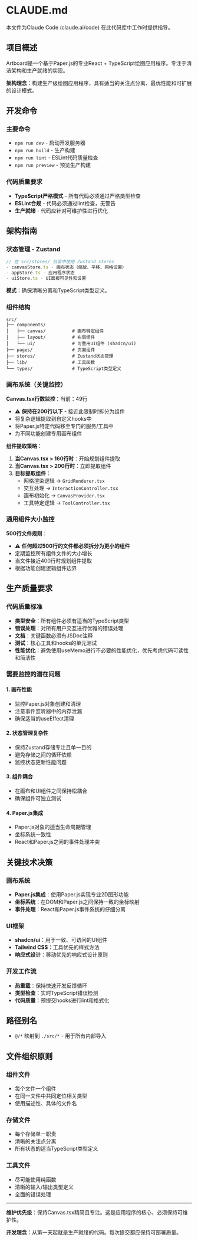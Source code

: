 # CLAUDE.md

本文件为Claude Code (claude.ai/code) 在此代码库中工作时提供指导。

## 项目概述

Artboard是一个基于Paper.js的专业React + TypeScript绘图应用程序。专注于清洁架构和生产就绪的实现。


**架构理念**：构建生产级绘图应用程序，具有适当的关注点分离、最优性能和可扩展的设计模式。

## 开发命令

### 主要命令
- `npm run dev` - 启动开发服务器
- `npm run build` - 生产构建
- `npm run lint` - ESLint代码质量检查
- `npm run preview` - 预览生产构建

### 代码质量要求
- **TypeScript严格模式** - 所有代码必须通过严格类型检查
- **ESLint合规** - 代码必须通过lint检查，无警告
- **生产就绪** - 代码应针对可维护性进行优化

## 架构指南

### 状态管理 - Zustand
```typescript
// 在 src/stores/ 目录中使用 Zustand stores
- canvasStore.ts - 画布状态（缩放、平移、网格设置）
- appStore.ts - 应用程序状态
- uiStore.ts - UI面板可见性和设置
```

**模式**：确保清晰分离和TypeScript类型定义。

### 组件结构
```
src/
├── components/
│   ├── canvas/          # 画布特定组件
│   ├── layout/          # 布局组件
│   └── ui/              # 可重用UI组件 (shadcn/ui)
├── pages/               # 页面组件
├── stores/              # Zustand状态管理
├── lib/                 # 工具函数
└── types/               # TypeScript类型定义
```

### 画布系统（关键监控）

**Canvas.tsx行数监控**：当前：49行
- ⚠️ **保持在200行以下** - 接近此限制时拆分为组件
- 将复杂逻辑提取到自定义hooks中
- 将Paper.js特定代码移至专门的服务/工具中
- 为不同功能创建专用画布组件

**组件提取策略**：
1. **当Canvas.tsx > 160行时**：开始规划组件提取
2. **当Canvas.tsx > 200行时**：立即提取组件
3. **目标提取组件**：
   - 网格渲染逻辑 → `GridRenderer.tsx`
   - 交互处理 → `InteractionController.tsx`
   - 画布初始化 → `CanvasProvider.tsx`
   - 工具特定逻辑 → `ToolController.tsx`

### 通用组件大小监控

**500行文件规则**：
- ⚠️ **任何超过500行的文件都必须拆分为更小的组件**
- 定期监控所有组件文件的大小增长
- 当文件接近400行时规划组件提取
- 根据功能创建逻辑组件边界

## 生产质量要求

### 代码质量标准
- **类型安全**：所有组件必须有适当的TypeScript类型
- **错误处理**：对所有用户交互进行优雅的错误处理
- **文档**：关键函数必须有JSDoc注释
- **测试**：核心工具和hooks的单元测试
- **性能优化**：避免使用useMemo进行不必要的性能优化，优先考虑代码可读性和简洁性

### 需要监控的潜在问题

#### 1. 画布性能
- 监控Paper.js对象创建和清理
- 注意事件监听器中的内存泄漏
- 确保适当的useEffect清理

#### 2. 状态管理复杂性
- 保持Zustand存储专注且单一目的
- 避免存储之间的循环依赖
- 监控状态更新性能问题

#### 3. 组件耦合
- 在画布和UI组件之间保持松耦合
- 确保组件可独立测试

#### 4. Paper.js集成
- Paper.js对象的适当生命周期管理
- 坐标系统一致性
- React和Paper.js之间的事件处理冲突

## 关键技术决策

### 画布系统
- **Paper.js集成**：使用Paper.js实现专业2D图形功能
- **坐标系统**：在DOM和Paper.js之间保持一致的坐标映射
- **事件处理**：React和Paper.js事件系统的仔细分离

### UI框架
- **shadcn/ui**：用于一致、可访问的UI组件
- **Tailwind CSS**：工具优先的样式方法
- **响应式设计**：移动优先的响应式设计原则

### 开发工作流
- **热重载**：保持快速开发反馈循环
- **类型检查**：实时TypeScript错误检测
- **代码质量**：预提交hooks进行lint和格式化

## 路径别名
- `@/*` 映射到 `./src/*` - 用于所有内部导入

## 文件组织原则

### 组件文件
- 每个文件一个组件
- 在同一文件中共同定位相关类型
- 使用描述性、具体的文件名

### 存储文件
- 每个存储单一职责
- 清晰的关注点分离
- 所有状态的适当TypeScript类型定义

### 工具文件
- 尽可能使用纯函数
- 清晰的输入/输出类型定义
- 全面的错误处理

---

**维护优先级**：保持Canvas.tsx精简且专注。这是应用程序的核心，必须保持可维护性。

**开发理念**：从第一天起就是生产就绪的代码。每次提交都应保持可部署质量。
